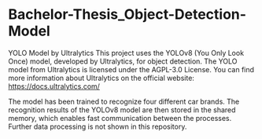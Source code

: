 # Bachelor-Thesis_Object-Detection-Model

YOLO Model by Ultralytics
This project uses the YOLOv8 (You Only Look Once) model, developed by Ultralytics, for object detection.
The YOLO model from Ultralytics is licensed under the AGPL-3.0 License.
You can find more information about Ultralytics on the official website: https://docs.ultralytics.com/

The model has been trained to recognize four different car brands. The recognition results of the YOLOv8 model are then stored in the shared memory, which enables fast communication between the processes. Further data processing is not shown in this repository.
